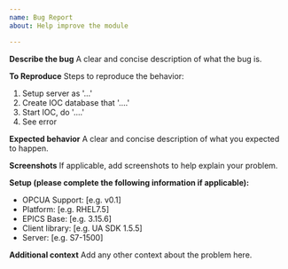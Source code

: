 ```yaml
---
name: Bug Report
about: Help improve the module

---
```


**Describe the bug**
A clear and concise description of what the bug is.

**To Reproduce**
Steps to reproduce the behavior:
1.  Setup server as '...'
2.  Create IOC database that '....'
3.  Start IOC, do '....'
4.  See error

**Expected behavior**
A clear and concise description of what you expected to happen.

**Screenshots**
If applicable, add screenshots to help explain your problem.

**Setup (please complete the following information if applicable):**
-   OPCUA Support: \[e.g. v0.1\]
-   Platform: \[e.g. RHEL7.5\]
-   EPICS Base: \[e.g. 3.15.6\]
-   Client library: \[e.g. UA SDK 1.5.5\]
-   Server: \[e.g. S7-1500\]

**Additional context**
Add any other context about the problem here.
